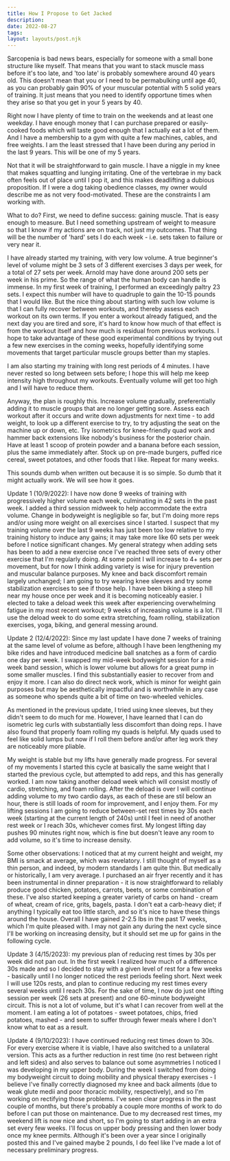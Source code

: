 ```yaml
---
title: How I Propose to Get Jacked
description:
date: 2022-08-27
tags:
layout: layouts/post.njk
---
```


Sarcopenia is bad news bears, especially for someone with a small bone structure like myself. That means that you want to stack muscle mass before it's too late, and 'too late' is probably somewhere around 40 years old. This doesn't mean that you or I need to be permabulking until age 40, as you can probably gain 90% of your muscular potential with 5 solid years of training. It just means that you need to identify opportune times when they arise so that you get in your 5 years by 40.  

Right now I have plenty of time to train on the weekends and at least one weekday. I have enough money that I can purchase prepared or easily-cooked foods which will taste good enough that I actually eat a lot of them. And I have a membership to a gym with quite a few machines, cables, and free weights. I am the least stressed that I have been during any period in the last 9 years. This will be one of my 5 years. 

Not that it will be straightforward to gain muscle. I have a niggle in my knee that makes squatting and lunging irritating. One of the vertebrae in my back often feels out of place until I pop it, and this makes deadlifting a dubious proposition. If I were a dog taking obedience classes, my owner would describe me as not very food-motivated. These are the constraints I am working with. 

What to do? First, we need to define success: gaining muscle. That is easy enough to measure. But I need something upstream of weight to measure so that I know if my actions are on track, not just my outcomes. That thing will be the number of 'hard' sets I do each week - i.e. sets taken to failure or very near it. 

I have already started my training, with very low volume. A true beginner's level of volume might be 3 sets of 3 different exercises 3 days per week, for a total of 27 sets per week. Arnold may have done around 200 sets per week in his prime. So the range of what the human body can handle is immense. In my first week of training, I performed an exceedingly paltry 23 sets. I expect this number will have to quadruple to gain the 10-15 pounds that I would like. But the nice thing about starting with such low volume is that I can fully recover between workouts, and thereby assess each workout on its own terms. If you enter a workout already fatigued, and the next day you are tired and sore, it's hard to know how much of that effect is from the workout itself and how much is residual from previous workouts. I hope to take advantage of these good experimental conditions by trying out a few new exercises in the coming weeks, hopefully identifying some movements that target particular muscle groups better than my staples. 

I am also starting my training with long rest periods of 4 minutes. I have never rested so long between sets before; I hope this will help me keep intensity high throughout my workouts. Eventually volume will get too high and I will have to reduce them. 

Anyway, the plan is roughly this. Increase volume gradually, preferentially adding it to muscle groups that are no longer getting sore. Assess each workout after it occurs and write down adjustments for next time - to add weight, to look up a different exercise to try, to try adjusting the seat on the machine up or down, etc. Try isometrics for knee-friendly quad work and hammer back extensions like nobody's business for the posterior chain. Have at least 1 scoop of protein powder and a banana before each session, plus the same immediately after. Stock up on pre-made burgers, puffed rice cereal, sweet potatoes, and other foods that I like.  Repeat for many weeks. 

This sounds dumb when written out because it is so simple. So dumb that it might actually work. We will see how it goes. 

Update 1 (10/9/2022): I have now done 9 weeks of training with progressively higher volume each week, culminating in 42 sets in the past week. I added a third session midweek to help accommodate the extra volume. Change in bodyweight is negligible so far, but I'm doing more reps and/or using more weight on all exercises since I started. I suspect that my training volume over the last 9 weeks has just been too low relative to my training history to induce any gains; it may take more like 60 sets per week before I notice significant changes. My general strategy when adding sets has been to add a new exercise once I've reached three sets of every other exercise that I'm regularly doing. At some point I will increase to 4+ sets per movement, but for now I think adding variety is wise for injury prevention and muscular balance purposes. My knee and back discomfort remain largely unchanged; I am going to try wearing knee sleeves and try some stabilization exercises to see if those help. I have been biking a steep hill near my house once per week and it is becoming noticeably easier. I elected to take a deload week this week after experiencing overwhelming fatigue in my most recent workout; 9 weeks of increasing volume is a lot. I'll use the deload week to do some extra stretching, foam rolling, stabilization exercises, yoga, biking, and general messing around.

Update 2 (12/4/2022): Since my last update I have done 7 weeks of training at the same level of volume as before, although I have been lengthening my bike rides and have introduced medicine ball snatches as a form of cardio one day per week. I swapped my mid-week bodyweight session for a mid-week band session, which is lower volume but allows for a great pump in some smaller muscles. I find this substantially easier to recover from and enjoy it more. I can also do direct neck work, which is minor for weight gain purposes but may be aesthetically impactful and is worthwhile in any case as someone who spends quite a bit of time on two-wheeled vehicles. 

As mentioned in the previous update, I tried using knee sleeves, but they didn't seem to do much for me. However, I have learned that I can do isometric leg curls with substantially less discomfort than doing reps. I have also found that properly foam rolling my quads is helpful. My quads used to feel like solid lumps but now if I roll them before and/or after leg work they are noticeably more pliable. 

My weight is stable but my lifts have generally made progress. For several of my movements I started this cycle at basically the same weight that I started the previous cycle, but attempted to add reps, and this has generally worked. I am now taking another deload week which will consist mostly of cardio, stretching, and foam rolling. After the deload is over I will continue adding volume to my two cardio days, as each of these are stil below an hour, there is still loads of room for improvement, and I enjoy them. For my lifting sessions I am going to reduce between-set rest times by 30s each week (starting at the current length of 240s) until I feel in need of another rest week or I reach 30s, whichever comes first. My longest lifting day pushes 90 minutes right now, which is fine but doesn't leave any room to add volume, so it's time to increase density. 

Some other observations: I noticed that at my current height and weight, my BMI is smack at average, which was revelatory. I still thought of myself as a thin person, and indeed, by modern standards I am quite thin. But medically or historically, I am very average. I purchased an air fryer recently and it has been instrumental in dinner preparation - it is now straightforward to reliably produce good chicken, potatoes, carrots, beets, or some combination of these. I've also started keeping a greater variety of carbs on hand - cream of wheat, cream of rice, grits, bagels, pasta. I don't eat a carb-heavy diet; if anything I typically eat too little starch, and so it's nice to have these things around the house. Overall I have gained 2-2.5 lbs in the past 17 weeks, which I'm quite pleased with. I may not gain any during the next cycle since I'll be working on increasing density, but it should set me up for gains in the following cycle. 

Update 3 (4/15/2023): my previous plan of reducing rest times by 30s per week did not pan out. In the first week I realized how much of a difference 30s made and so I decided to stay with a given level of rest for a few weeks - basically until I no longer noticed the rest periods feeling short. Next week I will use 120s rests, and plan to continue reducing my rest times every several weeks until I reach 30s. For the sake of time, I now do just one lifting session per week (26 sets at present) and one 60-minute bodyweight circuit. This is not a lot of volume, but it's what I can recover from well at the moment. I am eating a lot of potatoes - sweet potatoes, chips, fried potatoes, mashed - and seem to suffer through fewer meals where I don't know what to eat as a result.  

Update 4 (9/10/2023): I have continued reducing rest times down to 30s. For every exercise where it is viable, I have also switched to a unilateral version. This acts as a further reduction in rest time (no rest between right and left sides) and also serves to balance out some asymmetries I noticed I was developing in my upper body. During the week I switched from doing my bodyweight circuit to doing mobility and physical therapy exercises - I believe I've finally correctly diagnosed my knee and back ailments (due to weak glute medii and poor thoracic mobility, respectively), and so I'm working on rectifying those problems. I've seen clear progress in the past couple of months, but there's probably a couple more months of work to do before I can put those on maintenance. Due to my decreased rest times, my weekend lift is now nice and short, so I'm going to start adding in an extra set every few weeks. I'll focus on upper body pressing and then lower body once my knee permits. Although it's been over a year since I originally posted this and I've gained maybe 2 pounds, I do feel like I've made a lot of necessary preliminary progress. 
